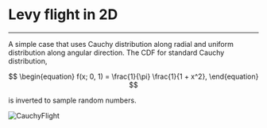 # Levy flight in 2D
***
A simple case that uses Cauchy distribution along radial and uniform distribution along angular direction.
The CDF for standard Cauchy distribution,

$$
\begin{equation}
f(x; 0, 1) = \frac{1}{\pi} \frac{1}{1 + x^2},
\end{equation}
$$

is inverted to sample random numbers.

![CauchyFlight](https://user-images.githubusercontent.com/100057270/155827070-46199390-4164-4081-9a86-9bba9d51fbc9.svg)
